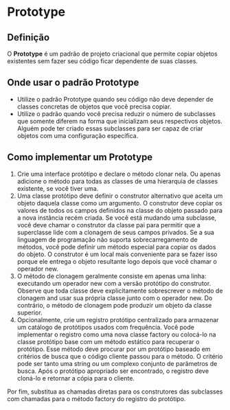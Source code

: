 # Prototype

## Definição

O **Prototype** é um padrão de projeto criacional que permite copiar objetos existentes sem fazer seu código ficar dependente de suas classes.

## Onde usar o padrão Prototype

- Utilize o padrão Prototype quando seu código não deve depender de classes concretas de objetos que você precisa copiar.
- Utilize o padrão quando você precisa reduzir o número de subclasses que somente diferem na forma que inicializam seus respectivos objetos. Alguém pode ter criado essas subclasses para ser capaz de criar objetos com uma configuração específica.

## Como implementar um Prototype

1. Crie uma interface protótipo e declare o método clonar nela. Ou apenas adicione o método para todas as classes de uma hierarquia de classes existente, se você tiver uma.
2. Uma classe protótipo deve definir o construtor alternativo que aceita um objeto daquela classe como um argumento. O construtor deve copiar os valores de todos os campos definidos na classe do objeto passado para a nova instância recém criada. Se você está mudando uma subclasse, você deve chamar o construtor da classe pai para permitir que a superclasse lide com a clonagem de seus campos privados.
Se a sua linguagem de programação não suporta sobrecarregamento de métodos, você pode definir um método especial para copiar os dados do objeto. O construtor é um local mais conveniente para se fazer isso porque ele entrega o objeto resultante logo depois que você chamar o operador new.
3. O método de clonagem geralmente consiste em apenas uma linha: executando um operador new com a versão protótipo do construtor. Observe que toda classe deve explicitamente sobrescrever o método de clonagem and usar sua própria classe junto com o operador new. Do contrário, o método de clonagem pode produzir um objeto da classe superior.
4. Opcionalmente, crie um registro protótipo centralizado para armazenar um catálogo de protótipos usados com frequência.
Você pode implementar o registro como uma nova classe factory ou colocá-lo na classe protótipo base com um método estático para recuperar o protótipo. Esse método deve procurar por um protótipo baseado em critérios de busca que o código cliente passou para o método. O critério pode ser tanto uma string ou um complexo conjunto de parâmetros de busca. Após o protótipo apropriado ser encontrado, o registro deve cloná-lo e retornar a cópia para o cliente.

Por fim, substitua as chamadas diretas para os construtores das subclasses com chamadas para o método factory do registro do protótipo.